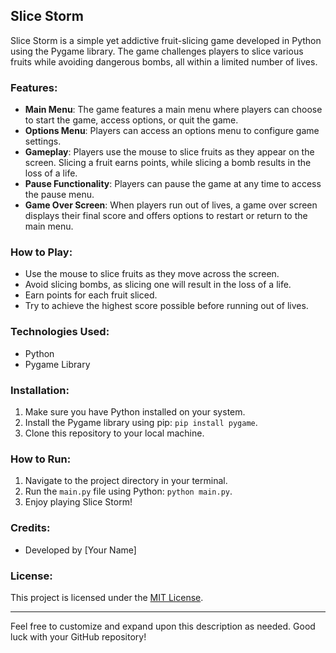 ## Slice Storm

Slice Storm is a simple yet addictive fruit-slicing game developed in Python using the Pygame library. The game challenges players to slice various fruits while avoiding dangerous bombs, all within a limited number of lives.

### Features:
- **Main Menu**: The game features a main menu where players can choose to start the game, access options, or quit the game.
- **Options Menu**: Players can access an options menu to configure game settings.
- **Gameplay**: Players use the mouse to slice fruits as they appear on the screen. Slicing a fruit earns points, while slicing a bomb results in the loss of a life.
- **Pause Functionality**: Players can pause the game at any time to access the pause menu.
- **Game Over Screen**: When players run out of lives, a game over screen displays their final score and offers options to restart or return to the main menu.

### How to Play:
- Use the mouse to slice fruits as they move across the screen.
- Avoid slicing bombs, as slicing one will result in the loss of a life.
- Earn points for each fruit sliced.
- Try to achieve the highest score possible before running out of lives.

### Technologies Used:
- Python
- Pygame Library

### Installation:
1. Make sure you have Python installed on your system.
2. Install the Pygame library using pip: `pip install pygame`.
3. Clone this repository to your local machine.

### How to Run:
1. Navigate to the project directory in your terminal.
2. Run the `main.py` file using Python: `python main.py`.
3. Enjoy playing Slice Storm!

### Credits:
- Developed by [Your Name]

### License:
This project is licensed under the [MIT License](LICENSE).

---

Feel free to customize and expand upon this description as needed. Good luck with your GitHub repository!
